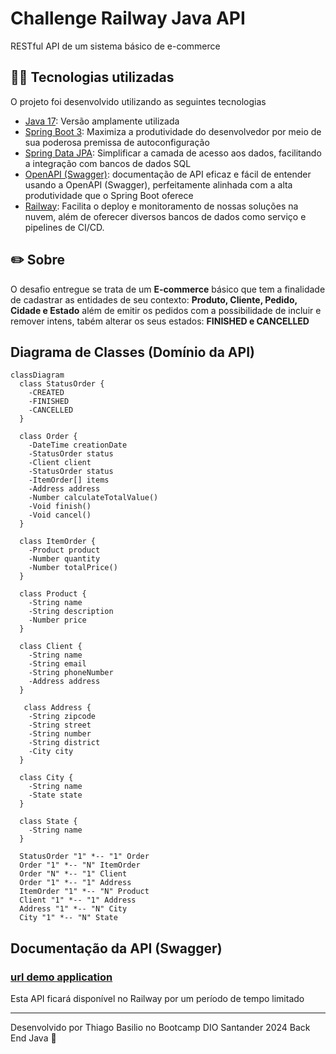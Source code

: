 # Challenge Railway Java API

RESTful API de um sistema básico de e-commerce

## 👨‍💻️ Tecnologias utilizadas

O projeto foi desenvolvido utilizando as seguintes tecnologias
- [Java 17](https://www.oracle.com/java/technologies/downloads/?er=221886#java17): Versão amplamente utilizada
- [Spring Boot 3](https://spring.io/projects/spring-boot): Maximiza a produtividade do desenvolvedor por meio de sua poderosa premissa de autoconfiguração
- [Spring Data JPA](https://spring.io/projects/spring-data): Simplificar a camada de acesso aos dados, facilitando a integração com bancos de dados SQL
- [OpenAPI (Swagger)](https://www.openapis.org/): documentação de API eficaz e fácil de entender usando a OpenAPI (Swagger), perfeitamente alinhada com a alta produtividade que o Spring Boot oferece
- [Railway](https://railway.app/): Facilita o deploy e monitoramento de nossas soluções na nuvem, além de oferecer diversos bancos de dados como serviço e pipelines de CI/CD.

## ✏️ Sobre

O desafio entregue se trata de um **E-commerce** básico que tem a finalidade de cadastrar as entidades de seu contexto: 
**Produto, Cliente, Pedido, Cidade e Estado** além de emitir os pedidos com a possibilidade de incluir e remover intens, tabém alterar os seus estados: **FINISHED e CANCELLED**

## Diagrama de Classes (Domínio da API)

```mermaid
classDiagram
  class StatusOrder {
    -CREATED
    -FINISHED
    -CANCELLED
  }

  class Order {
    -DateTime creationDate
    -StatusOrder status
    -Client client
    -StatusOrder status
    -ItemOrder[] items
    -Address address
    -Number calculateTotalValue()
    -Void finish()
    -Void cancel()
  }

  class ItemOrder {
    -Product product
    -Number quantity
    -Number totalPrice()
  }

  class Product {
    -String name
    -String description
    -Number price
  }

  class Client {
    -String name
    -String email
    -String phoneNumber
    -Address address
  }

   class Address {
    -String zipcode
    -String street
    -String number
    -String district
    -City city
  }

  class City {
    -String name
    -State state 
  }

  class State {
    -String name 
  }

  StatusOrder "1" *-- "1" Order
  Order "1" *-- "N" ItemOrder
  Order "N" *-- "1" Client
  Order "1" *-- "1" Address
  ItemOrder "1" *-- "N" Product
  Client "1" *-- "1" Address
  Address "1" *-- "N" City
  City "1" *-- "N" State
```

## Documentação da API (Swagger)

### [url demo application](challenge-railway-api-production-84ce.up.railway.app)

Esta API ficará disponível no Railway por um período de tempo limitado


---
Desenvolvido por Thiago Basilio no Bootcamp DIO Santander 2024 Back End Java 🚀️ 
